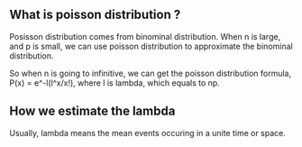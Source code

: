 ## What is poisson distribution ? 

Posisson distribution comes from binominal distribution.  When n is large, and p is small, we can use poisson distribution to approximate the binominal distribution. 

So when n is going to infinitive,  we can get the poisson distribution formula, P(x) = e^-l(l^x/x!), where l is lambda, which equals to np.

## How we estimate the lambda

Usually, lambda means  the mean events occuring in a unite time or space.

